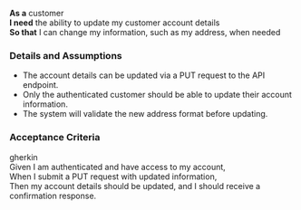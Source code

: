 **As a** customer  
**I need** the ability to update my customer account details  
**So that** I can change my information, such as my address, when needed  

### Details and Assumptions
* The account details can be updated via a PUT request to the API endpoint.
* Only the authenticated customer should be able to update their account information.
* The system will validate the new address format before updating.

### Acceptance Criteria
gherkin  
Given I am authenticated and have access to my account,  
When I submit a PUT request with updated information,  
Then my account details should be updated, and I should receive a confirmation response.
